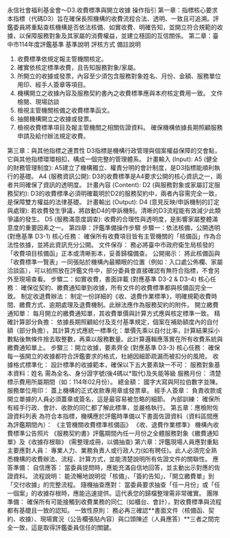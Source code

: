 永信社會福利基金會～D3.收費標準與開立收據 操作指引
第一章：指標核心要求
本指標（代碼D3）旨在確保長照機構的收費流程合法、透明、一致且可追溯。評鑑委員將重點查核機構是否依法核備、如實收費、明確告知，並開立符合規範的收據，以保障服務對象及其家屬的消費權益，並建立穩固的互信關係。
第二章：臺中市114年度評鑑基準
基準說明
評核方式
備註說明
1. 收費標準依規定報主管機關核定。
2. 確實依核定標準收費，且告知服務對象/家屬。
3. 所開立的收據或發票，內容至少須包含服務對象姓名、月份、金額、服務單位用印、經手人簽章等項目。
4. 機構開立之收據內容及服務契約書內之收費標準應與本府核定費用一致。
文件檢閱、現場訪談
1. 檢視主管機關核備之收費標準函文。
2. 抽閱機構開立之收據或發票。
3. 檢視收費標準項目及報主管機關之相關佐證資料。
確保機構依據長期照顧服務申請及給付辦法規定收費。









第三章：與其他指標之連貫性
D3指標是機構行政管理與個案權益保障的交會點，它與其他指標環環相扣，構成一個完整的管理體系。
計畫輸入 (Input):
A5 (健全的財務管理制度): A5建立了機構獨立、權責分明的會計制度，是D3指標能順利執行的基礎。
A4 (服務資訊公開): D3的收費標準是A4要求公開的核心資訊之一，兩者共同確保了資訊的透明度。
計畫內容 (Content):
D2 (與服務對象或家屬訂定服務契約): D3的收費標準必須明確載明於D2的服務契約中，兩者內容需完全一致，是保障雙方權益的法律基礎。
計畫輸出 (Output):
D4 (意見反映/申訴機制的訂定與處理): 若收費發生爭議，將啟動D4的申訴機制。清晰的D3流程能有效減少此類爭議的發生。
D5 (服務滿意度調查): 收費的合理性與透明度，是影響家屬整體滿意度的重要因素之一。
第四章：評鑑準備操作步驟
步驟一：依法核備，公開透明 (對應基準 D3-1)
核心任務： 確保所有收費項目皆有主管機關的「核備函」作為合法性依據，並將此資訊充分公開。
文件保存： 務必將臺中市政府衛生局核發的「收費項目核備函」正本或清晰影本，妥善歸檔備查。
公開揭示： 將此核備函與「收費標準一覽表」一同張貼於機構內最顯眼的位置（例如：入口處公佈欄、家屬洽談區），可以拍照放在評鑑文件中，部分委員會直接確認有無符合指標，不會另外至現場查看。
步驟二：如實收費，書面詳載 (對應基準 D3-2 & D3-4)
核心任務： 確保從契約、繳費通知單到收據，所有文件的收費標準都與核備函完全一致。
制定收退費辦法： 制定一份詳細的《收、退費作業標準》，明確規範收費時間、繳費方式、逾期處理及退費機制。此辦法應作為服務契約的附件。
開立繳費通知單： 每月開立的繳費通知單，其收費單價與計算方式應與核定標準一致。
精確計算部分負擔： 依據長期照顧給付及支付基準規定，個案在補助額度內的自付額（部分負擔），其計算方式應統一標準化：單價先乘以自付比率，計算結果採小數點後無條件捨去取整數，再乘以服務數量。此計算邏輯應落實在所有收費系統與繳費通知單上。
步驟三：開立收據，要素齊全 (對應基準 D3-3)
核心任務： 確保每一張開立的收據都符合評鑑要求的格式，杜絕因細節疏漏而被扣分的風險。
收據格式標準化： 設計標準的收據範本，確保以下五大要素缺一不可：
服務對象基本資料：姓名 需為全名、身分證字號(後4碼以*取代)及失能等級
服務月份： 清楚標示費用所屬期間（如：114年02月份）。
總金額： 國字大寫與阿拉伯數字並陳。
服務單位用印： 蓋上機構的正式收款專用章或發票章。
經手人簽章： 負責收款或開立單據的人員必須蓋章或簽名，這是最容易被忽略的細節。
內部訓練： 確保所有經手行政、會計、收款的同仁都了解此標準，並嚴格執行。
第五章：應檢附佐證資料列表
為符合本指標，機構應於評鑑時準備以下書面佐證資料（資料區間應為評鑑期間內）：
《主管機關收費標準核備函》
《收、退費作業標準》 機構內收費標準公告照片
《服務契約書》評鑑期間內任一月份之全體服務對象《繳費通知單》及《收據存根聯》 (需整理成冊，以備抽查)
第六章：評鑑現場人員應對重點
主要應對人員：
專業人力、業務負責人或行政人力(如有聘任)。此人必須完全熟悉機構的收費辦法、流程、計算方式，並能清楚說明所有佐證文件的關聯性。
應答準備：
自信應答： 當委員提問時，應能充滿自信地回答，並主動出示對應的佐證資料。
流程說明： 能流暢地說明從「核備」、「簽約告知」、「開立繳費單」到「交付收據」的完整流程。
隨機抽查應對： 當委員要求抽查「任一月份」或「任一個案」的收據存根時，應能迅速提供。這代表您的歸檔整理需非常確實。
團隊準備：
確保所有可能接觸到收費業務的同仁（如櫃台、會計），對收費標準與流程都有基礎且一致的認知。
一致性原則：
務必再三確認**書面文件（核備函、契約、收據）、現場實況（公告欄張貼內容）與口頭陳述（人員應答）**三者之間完全一致，這是取得評鑑委員信任的關鍵。